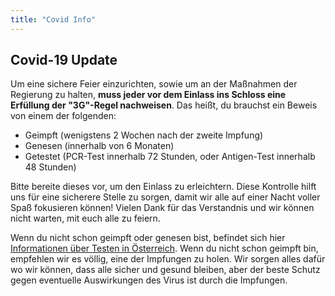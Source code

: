 ```yaml
---
title: "Covid Info"
---
```


## Covid-19 Update

Um eine sichere Feier einzurichten, sowie um an der Maßnahmen der Regierung zu halten, **muss jeder vor dem Einlass ins Schloss eine Erfüllung der "3G"-Regel nachweisen**. Das heißt, du brauchst ein Beweis von einem der folgenden:

- Geimpft (wenigstens 2 Wochen nach der zweite Impfung)
- Genesen (innerhalb von 6 Monaten)
- Getestet (PCR-Test innerhalb 72 Stunden, oder Antigen-Test innerhalb 48 Stunden)

Bitte bereite dieses vor, um den Einlass zu erleichtern. Diese Kontrolle hilft uns für eine sicherere Stelle zu sorgen, damit wir alle auf einer Nacht voller Spaß fokusieren können! Vielen Dank für das Verstandnis und wir können nicht warten, mit euch alle zu feiern.

Wenn du nicht schon geimpft oder genesen bist, befindet sich hier <a href="https://www.austria.info/de/service-und-fakten/coronavirus-situation-in-oesterreich/testungen">Informationen über Testen in Österreich</a>. Wenn du nicht schon geimpft bin, empfehlen wir es völlig, eine der Impfungen zu holen. Wir sorgen alles dafür wo wir können, dass alle sicher und gesund bleiben, aber der beste Schutz gegen eventuelle Auswirkungen des Virus ist durch die Impfungen.
